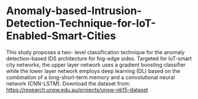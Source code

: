 # Anomaly-based-Intrusion-Detection-Technique-for-IoT-Enabled-Smart-Cities
This study proposes a two- level classification technique for the anomaly detection-based IDS architecture for fog-edge sides. Targeted for IoT-smart city networks, the upper layer network uses a gradient boosting classifier while the lower layer network employs deep learning (DL) based on the combination of a long-short-term memory and a convolutional neural network (CNN-LSTM). 
Download the dataset from: https://research.unsw.edu.au/projects/unsw-nb15-dataset
